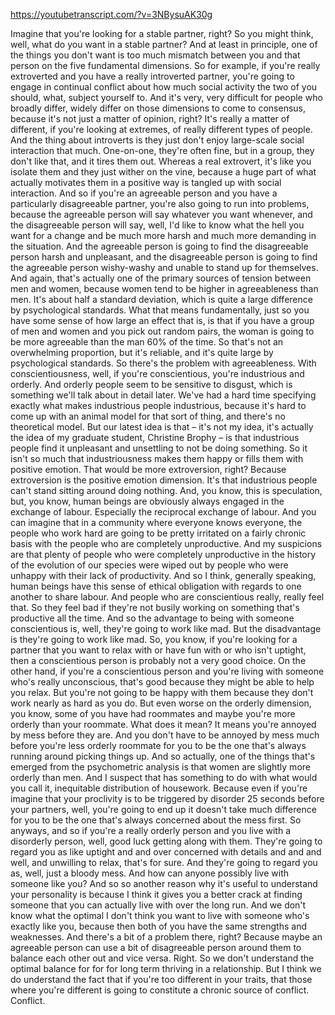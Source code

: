 https://youtubetranscript.com/?v=3NBysuAK30g

 Imagine that you're looking for a stable partner, right? So you might think, well, what do you want in a stable partner? And at least in principle, one of the things you don't want is too much mismatch between you and that person on the five fundamental dimensions. So for example, if you're really extroverted and you have a really introverted partner, you're going to engage in continual conflict about how much social activity the two of you should, what, subject yourself to. And it's very, very difficult for people who broadly differ, widely differ on those dimensions to come to consensus, because it's not just a matter of opinion, right? It's really a matter of different, if you're looking at extremes, of really different types of people. And the thing about introverts is they just don't enjoy large-scale social interaction that much. One-on-one, they're often fine, but in a group, they don't like that, and it tires them out. Whereas a real extrovert, it's like you isolate them and they just wither on the vine, because a huge part of what actually motivates them in a positive way is tangled up with social interaction. And so if you're an agreeable person and you have a particularly disagreeable partner, you're also going to run into problems, because the agreeable person will say whatever you want whenever, and the disagreeable person will say, well, I'd like to know what the hell you want for a change and be much more harsh and much more demanding in the situation. And the agreeable person is going to find the disagreeable person harsh and unpleasant, and the disagreeable person is going to find the agreeable person wishy-washy and unable to stand up for themselves. And again, that's actually one of the primary sources of tension between men and women, because women tend to be higher in agreeableness than men. It's about half a standard deviation, which is quite a large difference by psychological standards. What that means fundamentally, just so you have some sense of how large an effect that is, is that if you have a group of men and women and you pick out random pairs, the woman is going to be more agreeable than the man 60% of the time. So that's not an overwhelming proportion, but it's reliable, and it's quite large by psychological standards. So there's the problem with agreeableness. With conscientiousness, well, if you're conscientious, you're industrious and orderly. And orderly people seem to be sensitive to disgust, which is something we'll talk about in detail later. We've had a hard time specifying exactly what makes industrious people industrious, because it's hard to come up with an animal model for that sort of thing, and there's no theoretical model. But our latest idea is that – it's not my idea, it's actually the idea of my graduate student, Christine Brophy – is that industrious people find it unpleasant and unsettling to not be doing something. So it isn't so much that industriousness makes them happy or fills them with positive emotion. That would be more extroversion, right? Because extroversion is the positive emotion dimension. It's that industrious people can't stand sitting around doing nothing. And, you know, this is speculation, but, you know, human beings are obviously always engaged in the exchange of labour. Especially the reciprocal exchange of labour. And you can imagine that in a community where everyone knows everyone, the people who work hard are going to be pretty irritated on a fairly chronic basis with the people who are completely unproductive. And my suspicions are that plenty of people who were completely unproductive in the history of the evolution of our species were wiped out by people who were unhappy with their lack of productivity. And so I think, generally speaking, human beings have this sense of ethical obligation with regards to one another to share labour. And people who are conscientious really, really feel that. So they feel bad if they're not busily working on something that's productive all the time. And so the advantage to being with someone conscientious is, well, they're going to work like mad. But the disadvantage is they're going to work like mad. So, you know, if you're looking for a partner that you want to relax with or have fun with or who isn't uptight, then a conscientious person is probably not a very good choice. On the other hand, if you're a conscientious person and you're living with someone who's really unconscious, that's good because they might be able to help you relax. But you're not going to be happy with them because they don't work nearly as hard as you do. But even worse on the orderly dimension, you know, some of you have had roommates and maybe you're more orderly than your roommate. What does it mean? It means you're annoyed by mess before they are. And you don't have to be annoyed by mess much before you're less orderly roommate for you to be the one that's always running around picking things up. And so actually, one of the things that's emerged from the psychometric analysis is that women are slightly more orderly than men. And I suspect that has something to do with what would you call it, inequitable distribution of housework. Because even if you're imagine that your proclivity is to be triggered by disorder 25 seconds before your partners, well, you're going to end up it doesn't take much difference for you to be the one that's always concerned about the mess first. So anyways, and so if you're a really orderly person and you live with a disorderly person, well, good luck getting along with them. They're going to regard you as like uptight and and over concerned with details and and and well, and unwilling to relax, that's for sure. And they're going to regard you as, well, just a bloody mess. And how can anyone possibly live with someone like you? And so so another reason why it's useful to understand your personality is because I think it gives you a better crack at finding someone that you can actually live with over the long run. And we don't know what the optimal I don't think you want to live with someone who's exactly like you, because then both of you have the same strengths and weaknesses. And there's a bit of a problem there, right? Because maybe an agreeable person can use a bit of disagreeable person around them to balance each other out and vice versa. Right. So we don't understand the optimal balance for for for long term thriving in a relationship. But I think we do understand the fact that if you're too different in your traits, that those where you're different is going to constitute a chronic source of conflict. Conflict.